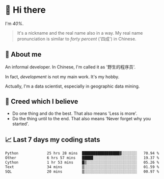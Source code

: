 # 👋 Hi there

I'm *40%*.

> It's a nickname and the real name also in a way.
> My real name pronunciation is similar to *forty percent* ('四成') in Chinese.

## :speech_balloon: About me

An informal developer. In Chinese, I'm called it as '野生的程序员'.

In fact, _development_ is not my main work. It's my hobby.

Actually, I'm a data scientist, especially in geographic data mining.

## :see_no_evil: Creed which I believe

- Do one thing and do the best. That also means 'Less is more'.
- Do the thing until to the end. That also means 'Never forget why you started'.

## :chart_with_upwards_trend: Last 7 days my coding stats

<!--START_SECTION:waka-->

```txt
Python             25 hrs 28 mins  █████████████████▓░░░░░░░   70.94 %
Other              6 hrs 57 mins   █████░░░░░░░░░░░░░░░░░░░░   19.37 %
Cython             1 hr 53 mins    █▒░░░░░░░░░░░░░░░░░░░░░░░   05.26 %
Text               34 mins         ▒░░░░░░░░░░░░░░░░░░░░░░░░   01.59 %
SQL                20 mins         ▒░░░░░░░░░░░░░░░░░░░░░░░░   00.97 %
```

<!--END_SECTION:waka-->
